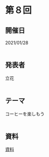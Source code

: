 # 第８回  
## 開催日  
2021/01/28  
<br>

## 発表者  
立花  
<br>

## テーマ  
コーヒーを楽しもう  
<br>

## 資料  
[資料](https://tachibanahajime.github.io/group/no8/no8.pdf "第８回")  
<br>